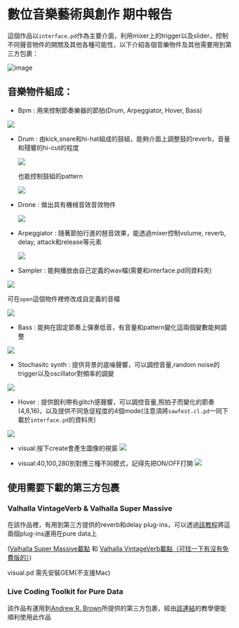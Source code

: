# 數位音樂藝術與創作 期中報告

這個作品以`interface.pd`作為主要介面，利用mixer上的trigger以及slider，控制不同聲音物件的開關及其他各種可能性，以下介紹各個音樂物件及其他需要用到第三方包裹：

![image](https://i.imgur.com/2kwC9QW.png)

## 音樂物件組成：


 - Bpm : 用來控制節奏樂器的節拍(Drum, Arpeggiator, Hover, Bass)

![](https://i.imgur.com/K4NTobs.png)

 - Drum : 由kick,snare和hi-hat組成的鼓組，能夠介面上調整鼓的reverb，音量和殘響的hi-cut的程度
 
   ![](https://i.imgur.com/m9Ka8q5.png)

   也能控制鼓組的pattern
  
   ![](https://i.imgur.com/GAI8zR1.png)

 - Drone : 做出具有機械音效音效物件
 
   ![](https://i.imgur.com/EbjtBxP.png)
 
 - Arpeggiator :  隨著節拍行進的琶音效果，能透過mixer控制volume, reverb, delay, attack和release等元素 
 
   ![](https://i.imgur.com/UEX7vT2.png)
 
 - Sampler : 能夠播放由自己定義的wav檔(需要和interface.pd同資料夾)
 
![](https://i.imgur.com/ulZpVJ9.png)
                            
   可在`open`這個物件裡修改成自定義的音檔

![](https://i.imgur.com/1Os0N4e.png)

-  Bass : 能夠在固定節奏上彈奏低音，有音量和pattern變化這兩個變數能夠調整

 ![](https://i.imgur.com/Q5Gjigd.png)
 
 -  Stochasitc synth : 提供背景的底噪聲響，可以調控音量,random noise的trigger以及oscillator對頻率的調變

![](https://i.imgur.com/pypqBRK.png)

 -  Hover : 提供銳利帶有glitch感聲響，可以調控音量,照拍子而變化的節奏(4,8,16)，以及提供不同急促程度的4個mode(注意須將`sawfest.cl.pd`一同下載於`interface.pd`的資料夾)

![](https://i.imgur.com/FaYa7Zs.png)

-  visual:按下create會產生圖像的視窗
  ![](https://github.com/leo1200213/pure-data_midterm-showcase/blob/main/puredata_pic/create.png)

-  visual:40,100,280別對應三種不同模式，記得先把ON/OFF打開
  ![](https://github.com/leo1200213/pure-data_midterm-showcase/blob/main/puredata_pic/on_off.png)



## 使用需要下載的第三方包裹

### Valhalla VintageVerb & Valhalla Super Massive
在該作品裡，有用到第三方提供的reverb和delay plug-ins，可以透過[該教程](https://www.youtube.com/watch?v=Cs0NPime0kU&t=341s&ab_channel=SoundSimulator)將這兩個plug-ins運用在pure data上

([Valhalla Super Massive載點](https://valhalladsp.com/shop/reverb/valhalla-supermassive/)
和
[Valhalla VintageVerb載點（可找一下有沒有免費版的）](https://valhalladsp.com/shop/reverb/valhalla-vintage-verb/))

visual.pd 需先安裝GEM(不支援Mac)

### Live Coding Toolkit for Pure Data
該作品有運用到[Andrew R. Brown](https://www.youtube.com/@QCGInteractiveMusic)所提供的第三方包裹，經由[該連結](https://www.youtube.com/watch?v=070_kvkYp6o&ab_channel=QCGInteractiveMusic)的教學便能
順利使用此作品


    
